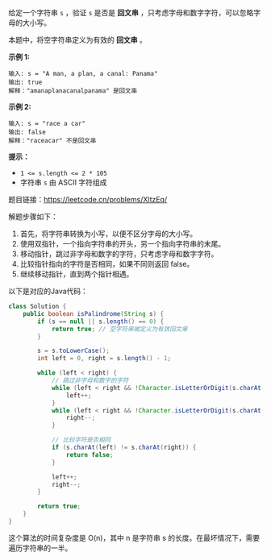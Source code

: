 给定一个字符串 `s` ，验证 `s` 是否是 **回文串** ，只考虑字母和数字字符，可以忽略字母的大小写。

本题中，将空字符串定义为有效的 **回文串** 。

 

**示例 1:**

```
输入: s = "A man, a plan, a canal: Panama"
输出: true
解释："amanaplanacanalpanama" 是回文串
```

**示例 2:**

```
输入: s = "race a car"
输出: false
解释："raceacar" 不是回文串
```

 

**提示：**

- `1 <= s.length <= 2 * 105`
- 字符串 `s` 由 ASCII 字符组成





题目链接：https://leetcode.cn/problems/XltzEq/





解题步骤如下：

1. 首先，将字符串转换为小写，以便不区分字母的大小写。
2. 使用双指针，一个指向字符串的开头，另一个指向字符串的末尾。
3. 移动指针，跳过非字母和数字的字符，只考虑字母和数字字符。
4. 比较指针指向的字符是否相同，如果不同则返回 false。
5. 继续移动指针，直到两个指针相遇。

以下是对应的Java代码：

```java
class Solution {
    public boolean isPalindrome(String s) {
        if (s == null || s.length() == 0) {
            return true; // 空字符串被定义为有效回文串
        }

        s = s.toLowerCase();
        int left = 0, right = s.length() - 1;

        while (left < right) {
            // 跳过非字母和数字的字符
            while (left < right && !Character.isLetterOrDigit(s.charAt(left))) {
                left++;
            }
            while (left < right && !Character.isLetterOrDigit(s.charAt(right))) {
                right--;
            }

            // 比较字符是否相同
            if (s.charAt(left) != s.charAt(right)) {
                return false;
            }

            left++;
            right--;
        }

        return true;
    }
}
```

这个算法的时间复杂度是 O(n)，其中 n 是字符串 s 的长度。在最坏情况下，需要遍历字符串的一半。

